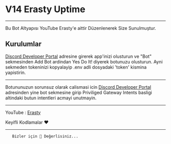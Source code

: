 


# V14 Erasty Uptime



--------------------------------------


Bu Bot Altyapısı YouTube Erasty'e aittir Düzenlenerek Size Sunulmuștur.


## Kurulumlar

[Discord Developer Portal](https://discord.com/developers/applications/) adresine girerek app'inizi olusturun ve "Bot" sekmesinden Add Bot ardindan Yes Do It! diyerek botunuzu olusturun. Ayni sekmeden tokeninizi kopyalayip .env adli dosyadaki 'token' kismina yapistirin.

---
Botununuzun sorunsuz olarak calismasi icin [Discord Developer Portal](https://discord.com/developers/applications/) adresinden yine bot sekmesine girip Priviliged Gateway Intents basligi altindaki butun intentleri acmayi unutmayin.

---

YouTube : [Erasty](https://www.youtube.com/channel/UC-nU4WHUTfr3KJJmxD_2Twg/?sub_confirmation=1)

Keyifli Kodlamalar ❤

--------------------------------------


      
       Bizler için 💎 Değerlisiniz...
       
       
      
